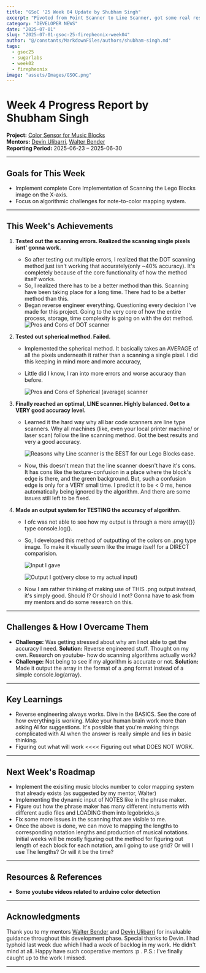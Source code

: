 ```yaml
---
title: "GSoC '25 Week 04 Update by Shubham Singh"
excerpt: "Pivoted from Point Scanner to Line Scanner, got some real results."
category: "DEVELOPER NEWS"
date: "2025-07-01"
slug: "2025-07-01-gsoc-25-firepheonix-week04"
author: "@/constants/MarkdownFiles/authors/shubham-singh.md"
tags:   
  - gsoc25
  - sugarlabs
  - week02
  - firepheonix
image: "assets/Images/GSOC.png"
---
```


<!-- markdownlint-disable -->

# Week 4 Progress Report by Shubham Singh

**Project:** [Color Sensor for Music Blocks](https://github.com/sugarlabs/musicblocks/issues/4537)  
**Mentors:** [Devin Ulibarri](https://github.com/pikurasa), [Walter Bender](https://github.com/walterbender)  
**Reporting Period:** 2025-06-23 – 2025-06-30

---

## Goals for This Week

- Implement complete Core Implementation of Scanning the Lego Blocks image on the X-axis.
- Focus on algorithmic challenges for note-to-color mapping system.

---

## This Week's Achievements

1. **Tested out the scanning errors. Realized the scanning single pixels isnt' gonna work.**  
   - So after testing out multiple errors, I realized that the DOT scanning method just isn't working that accurately(only ~40% accuracy). It's completely because of the core functionality of how the method itself works.
   - So, I realized there has to be a better method than this. Scanning have been taking place for a long time. There had to be a better method than this.
   - Began reverse engineer everything. Questioning every decision I've made for this project. Going to the very core of how the entire process, storage, time complexity is going on with the dot method.
        ![Pros and Cons of DOT scanner](https://i.ibb.co/jZM2cXzc/dot-Scanner.png)

2. **Tested out spherical method. Failed.**  
   - Implemented the spherical method. It basically takes an AVERAGE of all the pixels underneath it rather than a scanning a single pixel. I did this keeping in mind more and more accuracy,
   - Little did I know, I ran into more errors and worse accuracy than before.

        ![Pros and Cons of Spherical (average) scanner](https://i.ibb.co/q3rJLNgb/sphere-Scanner.png)

3. **Finally reached an optimal, LINE scanner. Highly balanced. Got to a VERY good accuracy level.**  
   - Learned it the hard way why all bar code scanners are line type scanners. Why all machines (like, even your local printer machine/ or laser scan) follow the line scanning method. Got the best results and very a good accuracy.

        ![Reasons why Line scanner is the BEST for our Lego Blocks case.](https://i.ibb.co/7dsjzRct/line-Scanner.png)
    
    - Now, this doesn't mean that the line scanner doesn't have it's cons. It has cons like the texture-confusion in a place where the block's edge is there, and the green background. But, such a confusion edge is only for a VERY small time. I predict it to be < 0 ms, hence automatically being ignored by the algorithm. And there are some issues still left to be fixed.

4. **Made an output system for TESTING the accuracy of algorithm.**  
   - I ofc was not able to see how my output is through a mere array{{}} type console.log().
   - So, I developed this method of outputting of the colors on .png type image. To make it visually seem like the image itself for a DIRECT comparision.

        ![Input I gave](https://i.ibb.co/YzttknX/lego-Notation.png)

        ![Output I got(very close to my actual input)](https://i.ibb.co/bghJwFq9/color-detection-1751401094449.png)
    
    - Now I am rather thinking of making use of THIS .png output instead, it's simply good. Should I? Or should I not? Gonna have to ask from my mentors and do some research on this.


---

## Challenges & How I Overcame Them

- **Challenge:** Was getting stressed about why am I not able to get the accuracy I need.
**Solution:** Reverse engineered stuff. Thought on my own. Research on youtube- how do scanning algorithms actually work?
- **Challenge:** Not being to see if my algorithm is accurate or not.
**Solution:** Made it output the array in the format of a .png format instead of a simple console.log(array).

---

## Key Learnings

- Reverse engineering always works. Dive in the BASICS. See the core of how everything is working. Make your human brain work more than asking AI for suggestions. It's possible that you're making things complicated with AI when the answer is really simple and lies in basic thinking.
- Figuring out what will work <<<< Figuring out what DOES NOT WORK.

---

## Next Week's Roadmap

- Implement the exisiting music blocks number to color mapping system that already exists (as suggested by my mentor, Walter)
- Implementing the dynamic input of NOTES like in the phrase maker.
- Figure out how the phrase maker has many different instuments with different audio files and LOADING them into legobricks.js
- Fix some more issues in the scanning that are visible to me.
- Once the above is done, we can move to mapping the lengths to corresponding notation lengths and production of musical notations. Initial weeks will be mostly figuring out the method for figuring out length of each block for each notation, am I going to use grid? Or will I use The lengths? Or will it be the time?

---

## Resources & References

- **Some youtube videos related to arduino color detection** 

---

## Acknowledgments

Thank you to my mentors [Walter Bender](https://github.com/walterbender) and [Devin Ulibarri](https://github.com/pikurasa) for invaluable guidance throughout this development phase. Special thanks to Devin. I had typhoid last week due which I had a week of backlog in my work. He didn't mind at all. Happy have such cooperative mentors :p .
P.S.: I've finally caught up to the work I missed.

---